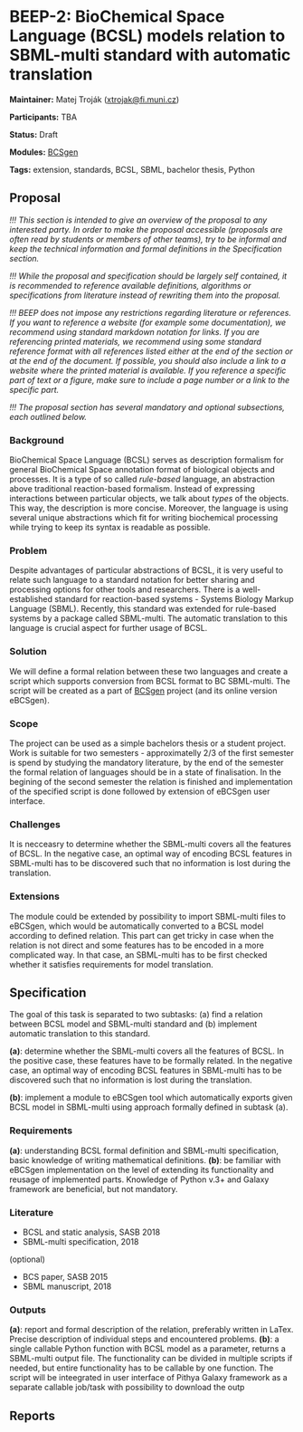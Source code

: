 # BEEP-2: BioChemical Space Language (BCSL) models relation to SBML-multi standard with automatic translation

**Maintainer:** Matej Troják (xtrojak@fi.muni.cz)

**Participants:** TBA

**Status:** Draft 

**Modules:** [BCSgen](https://github.com/sybila/BCSgen) 

**Tags:** extension, standards, BCSL, SBML, bachelor thesis, Python
 
## Proposal

*!!! This section is intended to give an overview of the proposal to any interested party. In order to make
the proposal accessible (proposals are often read by students or members of other teams), try to be informal 
and keep the technical information and formal definitions in the Specification section.*

*!!! While the proposal and specification should be largely self contained, it is recommended to reference available
definitions, algorithms or specifications from literature instead of rewriting them into the proposal.*

*!!! BEEP does not impose any restrictions regarding literature or references. If you want
to reference a website (for example some documentation), we recommend using standard markdown notation for links.
If you are referencing printed materials, we recommend using some standard reference format with all references
listed either at the end of the section or at the end of the document. If possible, you should also include a link to 
a website where the printed material is available. If you reference a specific part of text or a figure, make sure to
include a page number or a link to the specific part.*

*!!! The proposal section has several mandatory and optional subsections, each outlined below.*

### Background

BioChemical Space Language (BCSL) serves as description formalism for general BioChemical Space annotation format of 
biological objects and processes. It is a type of so called *rule-based* language, an abstraction above traditional 
reaction-based formalism. Instead of expressing interactions between particular objects, we talk about *types* of the objects. 
This way, the description is more concise. Moreover, the language is using several unique abstractions which fit for writing 
biochemical processing while trying to keep its syntax is readable as possible. 

### Problem

Despite advantages of particular abstractions of BCSL, it is very useful to relate such language to a standard 
notation for better sharing and processing options for other tools and researchers. There is a well-established standard 
for reaction-based systems - Systems Biology Markup Language (SBML). Recently, this standard was extended for rule-based 
systems by a package called SBML-multi. The automatic translation to this language is crucial aspect for further usage of BCSL.

### Solution

We will define a formal relation between these two languages and create a script which supports conversion 
from BCSL format to BC SBML-multi. The script will be created as a part of [BCSgen](https://github.com/sybila/BCSgen) project
(and its online version eBCSgen).

### Scope

The project can be used as a simple bachelors thesis or a student project. Work is suitable for two semesters - 
approximatelly 2/3 of the first
semester is spend by studying the mandatory literature, by the end of the semester the formal relation of
languages should be in a state  of finalisation. In the begining of the second semester the relation is 
finished and implementation of the specified script is done followed by extension of eBCSgen user interface.

### Challenges

It is necceasry to determine whether the SBML-multi covers all the features of BCSL.
In the negative case, an optimal way of encoding BCSL features in SBML-multi has to be discovered such that 
no information is lost during the translation. 

### Extensions

The module could be extended by possibility to import SBML-multi files to eBCSgen, which would be automatically 
converted to a BCSL model according to defined relation. This part can get tricky in case when the relation 
is not direct and some features has to be encoded in a more complicated way. In that case, an SBML-multi has to 
be first checked whether it satisfies requirements for model translation.

## Specification

The goal of this task is separated to two subtasks: (a) find a relation between BCSL model and SBML-multi standard and 
(b) implement automatic translation to this standard.

**(a)**: determine whether the SBML-multi covers all the features of BCSL. In the positive case, these features 
have to be formally related. In the negative case, an optimal way of encoding BCSL features in SBML-multi has 
to be discovered such that no information is lost during the translation. 

**(b)**: implement a module to eBCSgen tool which automatically exports given BCSL model in SBML-multi using approach 
formally defined in subtask (a). 

### Requirements

**(a)**: understanding BCSL formal definition and SBML-multi specification, basic knowledge of writing mathematical definitions.
**(b)**: be familiar with eBCSgen implementation on the level of extending its functionality and reusage of 
implemented parts. Knowledge of Python v.3+ and Galaxy framework are beneficial, but not mandatory.

### Literature

* BCSL and static analysis, SASB 2018
* SBML-multi specification, 2018

(optional)

* BCS paper, SASB 2015
* SBML manuscript, 2018

### Outputs

**(a)**: report and formal description of the relation, preferably written in LaTex. Precise description of individual 
steps and encountered problems.
**(b)**: a single callable Python function with BCSL model as a parameter, returns a SBML-multi output file. 
The functionality can be divided in multiple scripts if needed, but entire functionality has to be callable by one 
function. The script will be inteegrated in user interface of Pithya Galaxy framework as a separate callable job/task 
with possibility to download the outp

## Reports

